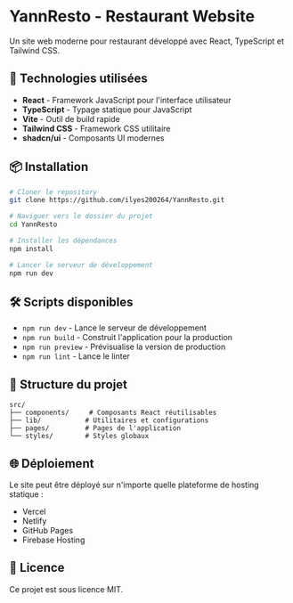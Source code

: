 # YannResto - Restaurant Website

Un site web moderne pour restaurant développé avec React, TypeScript et Tailwind CSS.

## 🚀 Technologies utilisées

- **React** - Framework JavaScript pour l'interface utilisateur
- **TypeScript** - Typage statique pour JavaScript
- **Vite** - Outil de build rapide
- **Tailwind CSS** - Framework CSS utilitaire
- **shadcn/ui** - Composants UI modernes

## 📦 Installation

```bash
# Cloner le repository
git clone https://github.com/ilyes200264/YannResto.git

# Naviguer vers le dossier du projet
cd YannResto

# Installer les dépendances
npm install

# Lancer le serveur de développement
npm run dev
```

## 🛠️ Scripts disponibles

- `npm run dev` - Lance le serveur de développement
- `npm run build` - Construit l'application pour la production
- `npm run preview` - Prévisualise la version de production
- `npm run lint` - Lance le linter

## 📁 Structure du projet

```
src/
├── components/     # Composants React réutilisables
├── lib/           # Utilitaires et configurations
├── pages/         # Pages de l'application
└── styles/        # Styles globaux
```

## 🌐 Déploiement

Le site peut être déployé sur n'importe quelle plateforme de hosting statique :
- Vercel
- Netlify
- GitHub Pages
- Firebase Hosting

## 📝 Licence

Ce projet est sous licence MIT. 